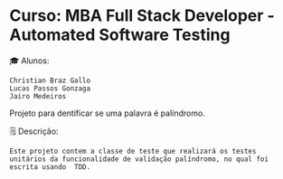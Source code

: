 # Curso: MBA Full Stack Developer - Automated Software Testing

🎓 Alunos:

    Christian Braz Gallo
    Lucas Passos Gonzaga
    Jairo Medeiros

Projeto para dentificar se uma palavra é palíndromo.

🗒️ Descrição:

    Este projeto contem a classe de teste que realizará os testes unitários da funcionalidade de validação palíndromo, no qual foi escrita usando  TDD.